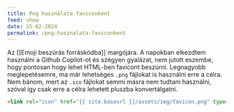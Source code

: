 ```yaml
---
title: Png használata faviconként
feed: show
date: 25-02-2024
permalink: /png-hasznalata-faviconkent
---
```


Az [[Emoji beszúrás forráskódba]] margójára. A napokban elkezdtem használni a Github Copilot-ot és szégyen gyalázat, nem jutott eszembe, hogy pontosan hogy lehet HTML-ben favicont beszúrni.
Legnagyobb meglepetésemre, ma már lehetséges `.png` fájlokat is használni erre a célra. Nem bánom, mert az `.ico` fájlokat semmi másra nem tudtam használni, szóval így csak erre a célra lehetett 
pluszba konvertálgatni.

```html
<link rel="icon" href="{{ site.baseurl }}/assets/img/favicon.png" type="image/png" sizes="16x16" />
```